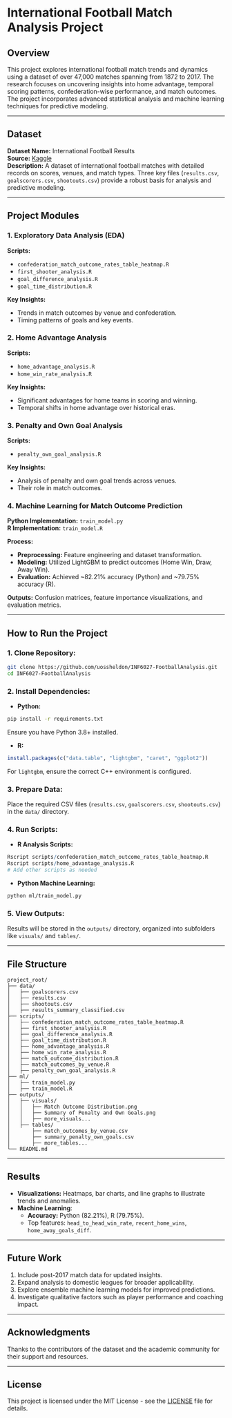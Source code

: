 # International Football Match Analysis Project

## Overview

This project explores international football match trends and dynamics using a dataset of over 47,000 matches spanning from 1872 to 2017. The research focuses on uncovering insights into home advantage, temporal scoring patterns, confederation-wise performance, and match outcomes. The project incorporates advanced statistical analysis and machine learning techniques for predictive modeling.

---

## Dataset

**Dataset Name:** International Football Results  
**Source:** [Kaggle](https://www.kaggle.com/datasets/martj42/international-football-results-from-1872-to-2017)  
**Description:** A dataset of international football matches with detailed records on scores, venues, and match types. Three key files (`results.csv`, `goalscorers.csv`, `shootouts.csv`) provide a robust basis for analysis and predictive modeling.

---

## Project Modules

### 1. Exploratory Data Analysis (EDA)

**Scripts:**

- `confederation_match_outcome_rates_table_heatmap.R`
- `first_shooter_analysis.R`
- `goal_difference_analysis.R`
- `goal_time_distribution.R`

**Key Insights:**

- Trends in match outcomes by venue and confederation.
- Timing patterns of goals and key events.

### 2. Home Advantage Analysis

**Scripts:**

- `home_advantage_analysis.R`
- `home_win_rate_analysis.R`

**Key Insights:**

- Significant advantages for home teams in scoring and winning.
- Temporal shifts in home advantage over historical eras.

### 3. Penalty and Own Goal Analysis

**Scripts:**

- `penalty_own_goal_analysis.R`

**Key Insights:**

- Analysis of penalty and own goal trends across venues.
- Their role in match outcomes.

### 4. Machine Learning for Match Outcome Prediction

**Python Implementation:** `train_model.py`  
**R Implementation:** `train_model.R`

**Process:**

- **Preprocessing:** Feature engineering and dataset transformation.
- **Modeling:** Utilized LightGBM to predict outcomes (Home Win, Draw, Away Win).
- **Evaluation:** Achieved ~82.21% accuracy (Python) and ~79.75% accuracy (R).

**Outputs:** Confusion matrices, feature importance visualizations, and evaluation metrics.

---

## How to Run the Project

### 1. Clone Repository:
```bash
git clone https://github.com/uossheldon/INF6027-FootballAnalysis.git
cd INF6027-FootballAnalysis
```

### 2. Install Dependencies:

- **Python:**
```bash
pip install -r requirements.txt
```
Ensure you have Python 3.8+ installed.

- **R:**
```r
install.packages(c("data.table", "lightgbm", "caret", "ggplot2"))
```
For `lightgbm`, ensure the correct C++ environment is configured.

### 3. Prepare Data:
Place the required CSV files (`results.csv`, `goalscorers.csv`, `shootouts.csv`) in the `data/` directory.

### 4. Run Scripts:

- **R Analysis Scripts:**
```r
Rscript scripts/confederation_match_outcome_rates_table_heatmap.R
Rscript scripts/home_advantage_analysis.R
# Add other scripts as needed
```

- **Python Machine Learning:**
```bash
python ml/train_model.py
```

### 5. View Outputs:
Results will be stored in the `outputs/` directory, organized into subfolders like `visuals/` and `tables/`.

---

## File Structure
```
project_root/
├── data/
│   ├── goalscorers.csv
│   ├── results.csv
│   ├── shootouts.csv
│   ├── results_summary_classified.csv
├── scripts/
│   ├── confederation_match_outcome_rates_table_heatmap.R
│   ├── first_shooter_analysis.R
│   ├── goal_difference_analysis.R
│   ├── goal_time_distribution.R
│   ├── home_advantage_analysis.R
│   ├── home_win_rate_analysis.R
│   ├── match_outcome_distribution.R
│   ├── match_outcomes_by_venue.R
│   ├── penalty_own_goal_analysis.R
├── ml/
│   ├── train_model.py
│   ├── train_model.R
├── outputs/
│   ├── visuals/
│   │   ├── Match Outcome Distribution.png
│   │   ├── Summary of Penalty and Own Goals.png
│   │   ├── more_visuals...
│   ├── tables/
│       ├── match_outcomes_by_venue.csv
│       ├── summary_penalty_own_goals.csv
│       ├── more_tables...
└── README.md
```

---

## Results

- **Visualizations:** Heatmaps, bar charts, and line graphs to illustrate trends and anomalies.
- **Machine Learning**:
  - **Accuracy:** Python (82.21%), R (79.75%).
  - Top features: `head_to_head_win_rate`, `recent_home_wins`, `home_away_goals_diff`.

---

## Future Work

1. Include post-2017 match data for updated insights.
2. Expand analysis to domestic leagues for broader applicability.
3. Explore ensemble machine learning models for improved predictions.
4. Investigate qualitative factors such as player performance and coaching impact.

---

## Acknowledgments
Thanks to the contributors of the dataset and the academic community for their support and resources.

---

## License
This project is licensed under the MIT License - see the [LICENSE](LICENSE) file for details.
